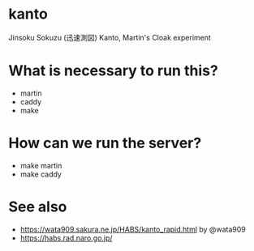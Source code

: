 # kanto
Jinsoku Sokuzu (迅速測図) Kanto, Martin's Cloak experiment

# What is necessary to run this?
- martin
- caddy
- make

# How can we run the server?
- make martin
- make caddy

# See also
- https://wata909.sakura.ne.jp/HABS/kanto_rapid.html by @wata909
- https://habs.rad.naro.go.jp/

